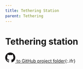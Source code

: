 ```yaml
---
title: Tethering Station
parent: Tethering
---
```



# Tethering station

[![Open GitHub folder](/assets/img/GitHub-Mark-32px.png) to GitHub project folder](https://github.com/reiserlab/Component-Design/tree/main/Tethering/Tethering-Station){:.ifr}